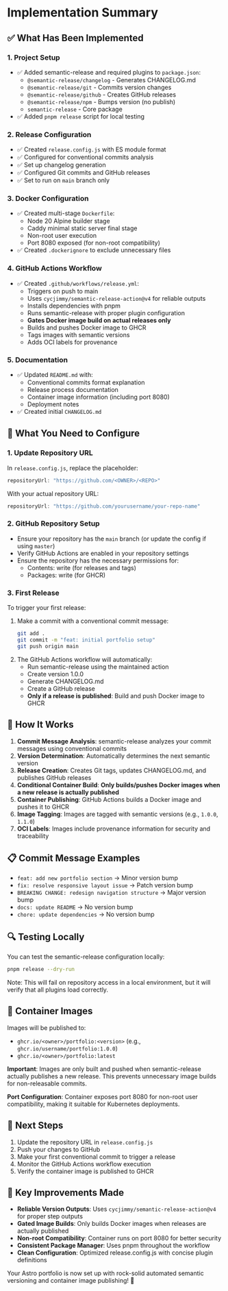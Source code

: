 # Implementation Summary

## ✅ What Has Been Implemented

### 1. Project Setup
- ✅ Added semantic-release and required plugins to `package.json`:
  - `@semantic-release/changelog` - Generates CHANGELOG.md
  - `@semantic-release/git` - Commits version changes
  - `@semantic-release/github` - Creates GitHub releases
  - `@semantic-release/npm` - Bumps version (no publish)
  - `semantic-release` - Core package
- ✅ Added `pnpm release` script for local testing

### 2. Release Configuration
- ✅ Created `release.config.js` with ES module format
- ✅ Configured for conventional commits analysis
- ✅ Set up changelog generation
- ✅ Configured Git commits and GitHub releases
- ✅ Set to run on `main` branch only

### 3. Docker Configuration
- ✅ Created multi-stage `Dockerfile`:
  - Node 20 Alpine builder stage
  - Caddy minimal static server final stage
  - Non-root user execution
  - Port 8080 exposed (for non-root compatibility)
- ✅ Created `.dockerignore` to exclude unnecessary files

### 4. GitHub Actions Workflow
- ✅ Created `.github/workflows/release.yml`:
  - Triggers on push to main
  - Uses `cycjimmy/semantic-release-action@v4` for reliable outputs
  - Installs dependencies with pnpm
  - Runs semantic-release with proper plugin configuration
  - **Gates Docker image build on actual releases only**
  - Builds and pushes Docker image to GHCR
  - Tags images with semantic versions
  - Adds OCI labels for provenance

### 5. Documentation
- ✅ Updated `README.md` with:
  - Conventional commits format explanation
  - Release process documentation
  - Container image information (including port 8080)
  - Deployment notes
- ✅ Created initial `CHANGELOG.md`

## 🔧 What You Need to Configure

### 1. Update Repository URL
In `release.config.js`, replace the placeholder:
```js
repositoryUrl: "https://github.com/<OWNER>/<REPO>"
```
With your actual repository URL:
```js
repositoryUrl: "https://github.com/yourusername/your-repo-name"
```

### 2. GitHub Repository Setup
- Ensure your repository has the `main` branch (or update the config if using `master`)
- Verify GitHub Actions are enabled in your repository settings
- Ensure the repository has the necessary permissions for:
  - Contents: write (for releases and tags)
  - Packages: write (for GHCR)

### 3. First Release
To trigger your first release:
1. Make a commit with a conventional commit message:
   ```bash
   git add .
   git commit -m "feat: initial portfolio setup"
   git push origin main
   ```
2. The GitHub Actions workflow will automatically:
   - Run semantic-release using the maintained action
   - Create version 1.0.0
   - Generate CHANGELOG.md
   - Create a GitHub release
   - **Only if a release is published**: Build and push Docker image to GHCR

## 🚀 How It Works

1. **Commit Message Analysis**: semantic-release analyzes your commit messages using conventional commits
2. **Version Determination**: Automatically determines the next semantic version
3. **Release Creation**: Creates Git tags, updates CHANGELOG.md, and publishes GitHub releases
4. **Conditional Container Build**: **Only builds/pushes Docker images when a new release is actually published**
5. **Container Publishing**: GitHub Actions builds a Docker image and pushes it to GHCR
6. **Image Tagging**: Images are tagged with semantic versions (e.g., `1.0.0`, `1.1.0`)
7. **OCI Labels**: Images include provenance information for security and traceability

## 📋 Commit Message Examples

- `feat: add new portfolio section` → Minor version bump
- `fix: resolve responsive layout issue` → Patch version bump
- `BREAKING CHANGE: redesign navigation structure` → Major version bump
- `docs: update README` → No version bump
- `chore: update dependencies` → No version bump

## 🔍 Testing Locally

You can test the semantic-release configuration locally:
```bash
pnpm release --dry-run
```

Note: This will fail on repository access in a local environment, but it will verify that all plugins load correctly.

## 🐳 Container Images

Images will be published to:
- `ghcr.io/<owner>/portfolio:<version>` (e.g., `ghcr.io/username/portfolio:1.0.0`)
- `ghcr.io/<owner>/portfolio:latest`

**Important**: Images are only built and pushed when semantic-release actually publishes a new release. This prevents unnecessary image builds for non-releasable commits.

**Port Configuration**: Container exposes port 8080 for non-root user compatibility, making it suitable for Kubernetes deployments.

## 🔗 Next Steps

1. Update the repository URL in `release.config.js`
2. Push your changes to GitHub
3. Make your first conventional commit to trigger a release
4. Monitor the GitHub Actions workflow execution
5. Verify the container image is published to GHCR

## 🎯 Key Improvements Made

- **Reliable Version Outputs**: Uses `cycjimmy/semantic-release-action@v4` for proper step outputs
- **Gated Image Builds**: Only builds Docker images when releases are actually published
- **Non-root Compatibility**: Container runs on port 8080 for better security
- **Consistent Package Manager**: Uses pnpm throughout the workflow
- **Clean Configuration**: Optimized release.config.js with concise plugin definitions

Your Astro portfolio is now set up with rock-solid automated semantic versioning and container image publishing! 🎉